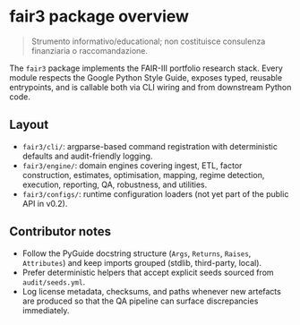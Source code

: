 # fair3 package overview

> Strumento informativo/educational; non costituisce consulenza finanziaria o raccomandazione.

The `fair3` package implements the FAIR-III portfolio research stack.  Every
module respects the Google Python Style Guide, exposes typed, reusable
entrypoints, and is callable both via CLI wiring and from downstream Python
code.

## Layout
- `fair3/cli/`: argparse-based command registration with deterministic defaults
  and audit-friendly logging.
- `fair3/engine/`: domain engines covering ingest, ETL, factor construction,
  estimates, optimisation, mapping, regime detection, execution, reporting, QA,
  robustness, and utilities.
- `fair3/configs/`: runtime configuration loaders (not yet part of the public
  API in v0.2).

## Contributor notes
- Follow the PyGuide docstring structure (`Args`, `Returns`, `Raises`,
  `Attributes`) and keep imports grouped (stdlib, third-party, local).
- Prefer deterministic helpers that accept explicit seeds sourced from
  `audit/seeds.yml`.
- Log license metadata, checksums, and paths whenever new artefacts are
  produced so that the QA pipeline can surface discrepancies immediately.
